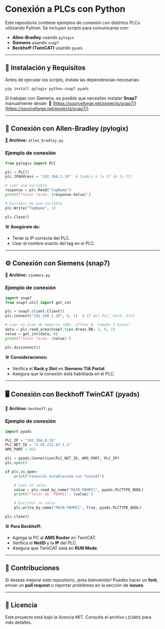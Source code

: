 # Conexión a PLCs con Python

Este repositorio contiene ejemplos de conexión con distintos PLCs utilizando Python. Se incluyen scripts para comunicarse con:

- **Allen-Bradley** usando `pylogix`
- **Siemens** usando `snap7`
- **Beckhoff (TwinCAT)** usando `pyads`

---

## 🚀 **Instalación y Requisitos**
Antes de ejecutar los scripts, instala las dependencias necesarias:

```bash
pip install pylogix python-snap7 pyads
```

Si trabajas con Siemens, es posible que necesites instalar **Snap7** manualmente desde:
🔗 [https://sourceforge.net/projects/snap7/](https://sourceforge.net/projects/snap7/)

---

## 🔌 **Conexión con Allen-Bradley (pylogix)**
📌 **Archivo:** `allen_bradley.py`

### **Ejemplo de conexión**
```python
from pylogix import PLC

plc = PLC()
plc.IPAddress = "192.168.1.10"  # Cambia a la IP de tu PLC

# Leer una variable
response = plc.Read("TagName")
print(f"Valor leído: {response.Value}")

# Escribir en una variable
plc.Write("TagName", 1)

plc.Close()
```
🛠 **Asegúrate de:**
- Tener la IP correcta del PLC.
- Usar el nombre exacto del tag en el PLC.

---

## ⚙️ **Conexión con Siemens (snap7)**
📌 **Archivo:** `siemens.py`

### **Ejemplo de conexión**
```python
import snap7
from snap7.util import get_int

plc = snap7.client.Client()
plc.connect("192.168.1.20", 0, 1)  # IP del PLC, Rack, Slot

# Leer un área de memoria (DB1, offset 0, tamaño 2 bytes)
data = plc.read_area(snap7.type.Areas.DB, 1, 0, 2)
value = get_int(data, 0)
print(f"Valor leído: {value}")

plc.disconnect()
```
🛠 **Consideraciones:**
- Verifica el **Rack y Slot** en **Siemens TIA Portal**.
- Asegura que la conexión está habilitada en el PLC.

---

## 🖥️ **Conexión con Beckhoff TwinCAT (pyads)**
📌 **Archivo:** `beckhoff.py`

### **Ejemplo de conexión**
```python
import pyads

PLC_IP = "192.168.0.55"
PLC_NET_ID = "5.45.231.63.1.1"
AMS_PORT = 851

plc = pyads.Connection(PLC_NET_ID, AMS_PORT, PLC_IP)
plc.open()

if plc.is_open:
    print("Conexión establecida con TwinCAT")

    # Leer un valor
    value = plc.read_by_name("MAIN.PBHMI1", pyads.PLCTYPE_BOOL)
    print(f"Valor de 'PBHMI1': {value}")

    # Escribir un valor
    plc.write_by_name("MAIN.PBHMI1", True, pyads.PLCTYPE_BOOL)

plc.close()
```
🛠 **Para Beckhoff:**
- Agrega la PC al **AMS Router** en TwinCAT.
- Verifica el **NetID** y la **IP** del PLC.
- Asegura que TwinCAT está en **RUN Mode**.

---

## 📝 **Contribuciones**
Si deseas mejorar este repositorio, ¡eres bienvenido! Puedes hacer un **fork**, enviar un **pull request** o reportar problemas en la sección de **issues**.

---

## 📜 **Licencia**
Este proyecto está bajo la licencia MIT. Consulta el archivo `LICENSE` para más detalles.
